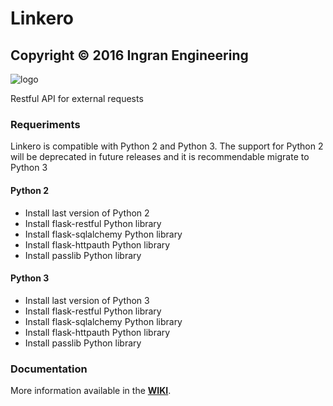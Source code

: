 # Linkero
## Copyright © 2016 Ingran Engineering ###

![logo](http://ingran.es:8081/uploads/project/avatar/22/Link_Slash.png)

Restful API for external requests

### Requeriments

Linkero is compatible with Python 2 and Python 3. 
The support for Python 2 will be deprecated in future releases and it is recommendable migrate to Python 3

#### **Python 2**

* Install last version of Python 2
* Install flask-restful Python library
* Install flask-sqlalchemy Python library
* Install flask-httpauth Python library
* Install passlib Python library

#### **Python 3**

* Install last version of Python 3
* Install flask-restful Python library
* Install flask-sqlalchemy Python library
* Install flask-httpauth Python library
* Install passlib Python library

### **Documentation**

More information available in the **[WIKI](http://ingran.es:8081/rdcelis/linkero/wikis/home)**.